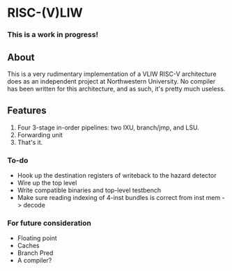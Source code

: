 
# RISC-(V)LIW

### This is a work in progress! ###

## About
This is a very rudimentary implementation of a VLIW RISC-V architecture does as an independent project at Northwestern University. No compiler has been written for this architecture, and as such, it's pretty much useless.

## Features
1. Four 3-stage in-order pipelines: two IXU, branch/jmp, and LSU.
2. Forwarding unit
3. That's it.


### To-do
- Hook up the destination registers of writeback to the hazard detector
- Wire up the top level
- Write compatible binaries and top-level testbench
- Make sure reading indexing of 4-inst bundles is correct from inst mem -> decode

### For future consideration
- Floating point
- Caches
- Branch Pred
- A compiler?

